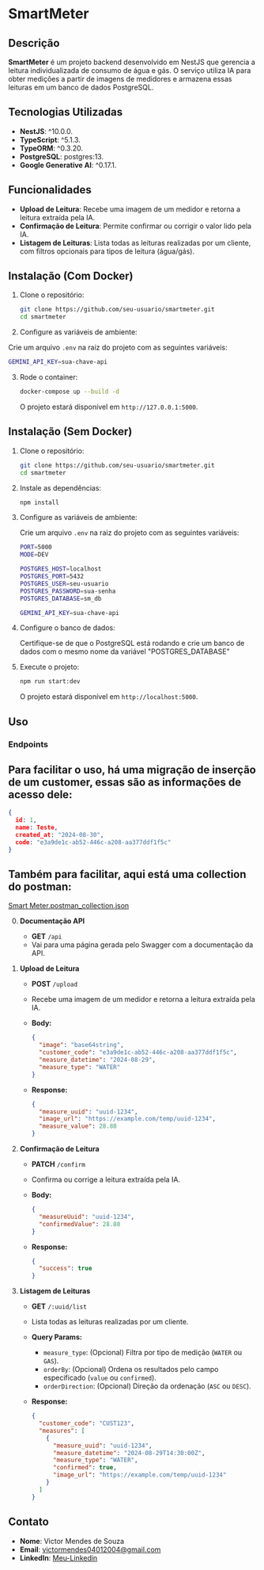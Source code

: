 # SmartMeter

## Descrição

**SmartMeter** é um projeto backend desenvolvido em NestJS que gerencia a leitura individualizada de consumo de água e gás. O serviço utiliza IA para obter medições a partir de imagens de medidores e armazena essas leituras em um banco de dados PostgreSQL.

## Tecnologias Utilizadas

- **NestJS**: ^10.0.0.
- **TypeScript**: ^5.1.3.
- **TypeORM**: ^0.3.20.
- **PostgreSQL**: postgres:13.
- **Google Generative AI**: ^0.17.1.

## Funcionalidades

- **Upload de Leitura**: Recebe uma imagem de um medidor e retorna a leitura extraída pela IA.
- **Confirmação de Leitura**: Permite confirmar ou corrigir o valor lido pela IA.
- **Listagem de Leituras**: Lista todas as leituras realizadas por um cliente, com filtros opcionais para tipos de leitura (água/gás).

## Instalação (Com Docker)

1. Clone o repositório:

   ```bash
   git clone https://github.com/seu-usuario/smartmeter.git
   cd smartmeter
   ```

 2. Configure as variáveis de ambiente:

   Crie um arquivo `.env` na raiz do projeto com as seguintes variáveis:

   ```bash
   GEMINI_API_KEY=sua-chave-api
   ```

3. Rode o container:

   ```bash
   docker-compose up --build -d
   ```

   O projeto estará disponível em `http://127.0.0.1:5000`.

## Instalação (Sem Docker)

1. Clone o repositório:

   ```bash
   git clone https://github.com/seu-usuario/smartmeter.git
   cd smartmeter
   ```

2. Instale as dependências:

   ```bash
   npm install
   ```

3. Configure as variáveis de ambiente:

   Crie um arquivo `.env` na raiz do projeto com as seguintes variáveis:

   ```bash
   PORT=5000
   MODE=DEV

   POSTGRES_HOST=localhost
   POSTGRES_PORT=5432
   POSTGRES_USER=seu-usuario
   POSTGRES_PASSWORD=sua-senha
   POSTGRES_DATABASE=sm_db

   GEMINI_API_KEY=sua-chave-api
   ```

4. Configure o banco de dados:

   Certifique-se de que o PostgreSQL está rodando e crie um banco de dados com o mesmo nome da variável "POSTGRES_DATABASE"

5. Execute o projeto:

   ```bash
   npm run start:dev
   ```

   O projeto estará disponível em `http://localhost:5000`.

## Uso

### Endpoints

## Para facilitar o uso, há uma migração de inserção de um customer, essas são as informações de acesso dele:
```json
{
  id: 1,
  name: Teste,
  created_at: "2024-08-30",
  code: "e3a9de1c-ab52-446c-a208-aa377ddf1f5c"
}
```

## Também para facilitar, aqui está uma collection do postman:
[Smart Meter.postman_collection.json](https://github.com/user-attachments/files/16823088/Smart.Meter.postman_collection.json)


0. **Documentação API**

   - **GET** `/api`
   - Vai para uma página gerada pelo Swagger com a documentação da API.

1. **Upload de Leitura**

   - **POST** `/upload`
   - Recebe uma imagem de um medidor e retorna a leitura extraída pela IA.
   - **Body:**

     ```json
     {
       "image": "base64string",
       "customer_code": "e3a9de1c-ab52-446c-a208-aa377ddf1f5c",
       "measure_datetime": "2024-08-29",
       "measure_type": "WATER"
     }
     ```

   - **Response:**

     ```json
     {
       "measure_uuid": "uuid-1234",
       "image_url": "https://example.com/temp/uuid-1234",
       "measure_value": 28.88
     }
     ```

2. **Confirmação de Leitura**

   - **PATCH** `/confirm`
   - Confirma ou corrige a leitura extraída pela IA.
   - **Body:**

     ```json
     {
       "measureUuid": "uuid-1234",
       "confirmedValue": 28.88
     }
     ```

   - **Response:**

     ```json
     {
       "success": true
     }
     ```

3. **Listagem de Leituras**

   - **GET** `/:uuid/list`
   - Lista todas as leituras realizadas por um cliente.
   - **Query Params:**
     - `measure_type`: (Opcional) Filtra por tipo de medição (`WATER` ou `GAS`).
     - `orderBy`: (Opcional) Ordena os resultados pelo campo especificado (`value` ou `confirmed`).
     - `orderDirection`: (Opcional) Direção da ordenação (`ASC` ou `DESC`).

   - **Response:**

     ```json
     {
       "customer_code": "CUST123",
       "measures": [
         {
           "measure_uuid": "uuid-1234",
           "measure_datetime": "2024-08-29T14:30:00Z",
           "measure_type": "WATER",
           "confirmed": true,
           "image_url": "https://example.com/temp/uuid-1234"
         }
       ]
     }
     ```

## Contato

- **Nome**: Victor Mendes de Souza
- **Email**: victormendes04012004@gmail.com
- **LinkedIn**: [Meu-Linkedin](https://www.linkedin.com/in/viktormnds/)

